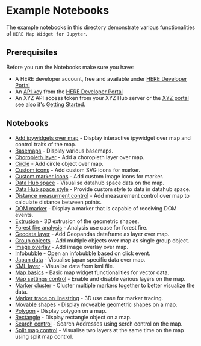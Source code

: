 # Example Notebooks

The example notebooks in this directory demonstrate various functionalities of `HERE Map Widget for Jupyter`.

## Prerequisites
Before you run the Notebooks make sure you have:
- A HERE developer account, free and available under [HERE Developer Portal](https://developer.here.com)
- An [API key](https://developer.here.com/documentation/identity-access-management/dev_guide/topics/dev-apikey.html) from the [HERE Developer Portal](https://developer.here.com)
- An XYZ API access token from your XYZ Hub server or the [XYZ portal](https://www.here.xyz) see also it's [Getting
  Started](https://www.here.xyz/getting-started/).
## Notebooks

- [Add ipywidgets over map](./add_ipywidgets.ipynb) - Display interactive ipywidget over map and control traits of the map.
- [Basemaps](./basemaps.ipynb) - Display various basemaps.
- [Choropleth layer](./choropleth_layer.ipynb) - Add a choropleth layer over map.
- [Circle](./circle.ipynb) - Add circle object over map.
- [Custom icons](./custom_icons.ipynb) - Add custom SVG icons for marker.
- [Custom marker icons](./custom_marker_icon.ipynb) - Add custom image icons for marker.
- [Data Hub space](./datahub_space.ipynb) - Visualise datahub space data on the map.
- [Data Hub space style](./datahub_space_style.ipynb) - Provide custom style to data in datahub space.
- [Distance measurment control](./distance_measurement_control.ipynb) - Add measurement control over map to calculate distance between points.
- [DOM marker](./dom_marker.ipynb) - Display a marker that is capable of receiving DOM events.
- [Extrusion](./extrusion.ipynb) - 3D extrusion of the geometric shapes.
- [Forest fire analysis](./forest_fire_analysis.ipynb) - Analysis use case for forest fire.
- [Geodata layer](./geodata.ipynb) - Add Geopandas dataframe as layer over map.
- [Group objects](./group_objects.ipynb) - Add multiple objects over map as single group object.
- [Image overlay](./image_overlay.ipynb) - Add image overlay over map.
- [Infobubble](./infobubble.ipynb) - Open an infobubble based on click event.
- [Japan data](./japan_data.ipynb) - Visualise japan specific data over map.
- [KML layer](./kml.ipynb) - Visualise data from kml file.
- [Map basics](./map_basics_demo.ipynb) - Basic map widget functionalities for vector data.
- [Map settings control](./map_settings_control.ipynb) - Enable and disable various layers on the map.
- [Marker cluster](./marker_cluster.ipynb) - Cluster multiple markers together to better visualize the data.
- [Marker trace on linestring](./marker_trace_on_linestring.ipynb) - 3D use case for marker tracing.
- [Movable shapes](./movable_shapes_objects.ipynb) - Display moveable geometric shapes on a map.
- [Polygon](./polygon.ipynb) - Display polygon on a map.
- [Rectangle](./rectangle.ipynb) - Display rectangle object on a map.
- [Search control](./search_control.ipynb) - Search Addresses using serch control on the map.
- [Split map control](./splitmap_control.ipynb) - Visualise two layers at the same time on the map using split map control.



